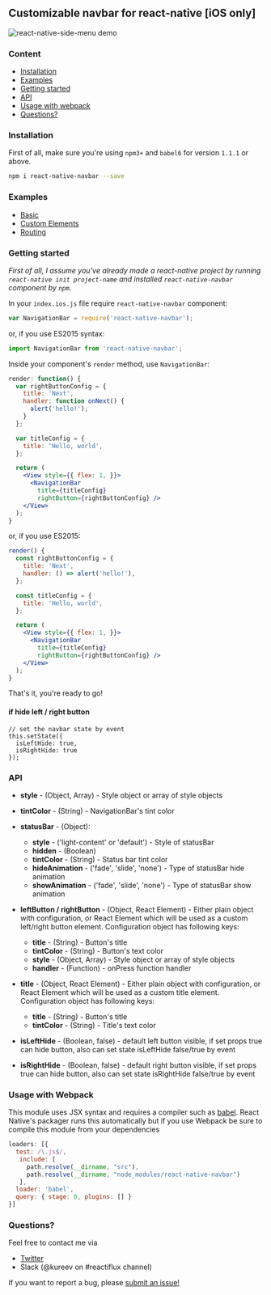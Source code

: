 ## Customizable navbar for react-native [iOS only]
![react-native-side-menu demo](https://habrastorage.org/files/1b4/9cd/9d0/1b49cd9d0d054cada8ebef5e2326e10d.png)

### Content
- [Installation](#installation)
- [Examples](#examples)
- [Getting started](#getting-started)
- [API](#api)
- [Usage with webpack](#usage-with-webpack)
- [Questions?](#questions)

### Installation
First of all, make sure you're using `npm3+` and `babel6` for version `1.1.1` or above.

```bash
npm i react-native-navbar --save
```

### Examples
- [Basic](https://github.com/Kureev/react-native-navbar/tree/master/examples/Basic)
- [Custom Elements](https://github.com/Kureev/react-native-navbar/tree/master/examples/CustomElements)
- [Routing](https://github.com/Kureev/react-native-navbar/tree/master/examples/Routing)

### Getting started
*First of all, I assume you've already made a react-native project by running `react-native init project-name` and installed `react-native-navbar` component by `npm`.*

In your `index.ios.js` file require `react-native-navbar` component:
```jsx
var NavigationBar = require('react-native-navbar');
```
or, if you use ES2015 syntax:
```jsx
import NavigationBar from 'react-native-navbar';
```

Inside your component's `render` method, use `NavigationBar`:
```jsx
render: function() {
  var rightButtonConfig = {
    title: 'Next',
    handler: function onNext() {
      alert('hello!');
    }
  };

  var titleConfig = {
    title: 'Hello, world',
  };

  return (
    <View style={{ flex: 1, }}>
      <NavigationBar
        title={titleConfig}
        rightButton={rightButtonConfig} />
    </View>
  );
}
```
or, if you use ES2015:
```jsx
render() {
  const rightButtonConfig = {
    title: 'Next',
    handler: () => alert('hello!'),
  };

  const titleConfig = {
    title: 'Hello, world',
  };

  return (
    <View style={{ flex: 1, }}>
      <NavigationBar
        title={titleConfig}
        rightButton={rightButtonConfig} />
    </View>
  );
}
```

That's it, you're ready to go!

#### if hide left / right button 
```
// set the navbar state by event
this.setState({
  isLeftHide: true,
  isRightHide: true
});
```

### API
- **style** - (Object, Array) - Style object or array of style objects
- **tintColor** - (String) - NavigationBar's tint color
- **statusBar** - (Object):
  - **style** - ('light-content' or 'default') - Style of statusBar
  - **hidden** - (Boolean)
  - **tintColor** - (String) - Status bar tint color
  - **hideAnimation** - ('fade', 'slide', 'none') - Type of statusBar hide animation
  - **showAnimation** - ('fade', 'slide', 'none') - Type of statusBar show animation
- **leftButton / rightButton** - (Object, React Element) - Either plain object with configuration, or React Element which will be used as a custom left/right button element. Configuration object has following keys:
  - **title** - (String) - Button's title
  - **tintColor** - (String) - Button's text color
  - **style** - (Object, Array) - Style object or array of style objects
  - **handler** - (Function) - onPress function handler
- **title** - (Object, React Element) - Either plain object with configuration, or React Element which will be used as a custom title element. Configuration object has following keys:
  - **title** - (String) - Button's title
  - **tintColor** - (String) - Title's text color

- **isLeftHide** - (Boolean, false) - default left button visible, if set props true can hide button, also can set state isLeftHide false/true by event
- **isRightHide** - (Boolean, false) - default right button visible, if set props true can hide button, also can set
state isRightHide false/true by event

### Usage with Webpack
This module uses JSX syntax and requires a compiler such as [babel](https://babeljs.io/).
React Native's packager runs this automatically but if you use Webpack be sure
to compile this module from your dependencies
```javascript
loaders: [{
  test: /\.js$/,
   include: [
     path.resolve(__dirname, "src"),
     path.resolve(__dirname, "node_modules/react-native-navbar")
   ],
  loader: 'babel',
  query: { stage: 0, plugins: [] }
}]
```

### Questions?
Feel free to contact me via
- [Twitter](https://twitter.com/kureevalexey)
- Slack (@kureev on #reactiflux channel)

If you want to report a bug, please [submit an issue!](https://github.com/Kureev/react-native-navbar/issues/new)
